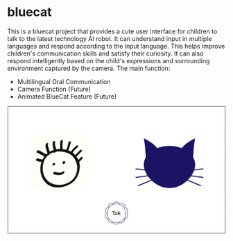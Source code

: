 # bluecat

This is a bluecat project that provides a cute user interface 
for children to talk to the latest technology AI robot.
It can understand input in multiple languages and respond 
according to the input language. This helps improve children's
communication skills and satisfy their curiosity. It can also
respond intelligently based on the child's expressions and 
surrounding environment captured by the camera. 
The main function:

- Multilingual Oral Communication
- Camera Function (Future)
- Animated BlueCat Feature (Future)

<img alt="img.png" src="doc/ui/chat.png" width="800"/>